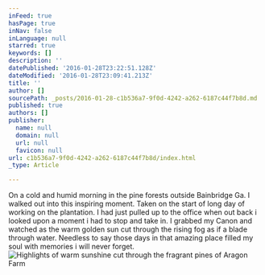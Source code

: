 ```yaml
---
inFeed: true
hasPage: true
inNav: false
inLanguage: null
starred: true
keywords: []
description: ''
datePublished: '2016-01-28T23:22:51.128Z'
dateModified: '2016-01-28T23:09:41.213Z'
title: ''
author: []
sourcePath: _posts/2016-01-28-c1b536a7-9f0d-4242-a262-6187c44f7b8d.md
published: true
authors: []
publisher:
  name: null
  domain: null
  url: null
  favicon: null
url: c1b536a7-9f0d-4242-a262-6187c44f7b8d/index.html
_type: Article

---
```

On a cold and humid morning in the pine forests outside Bainbridge Ga. I walked out into this inspiring moment.  Taken on the start of  long day of working on the plantation.  I had just pulled up to the office when out back i looked upon a moment i had to stop and take in.  I grabbed my Canon and watched as the warm golden sun cut through the rising fog as if a blade through water.   Needless to say those days in that amazing place filled my soul with memories i will never forget.
![Highlights of warm sunshine cut through the fragrant pines of Aragon Farm](https://s3-us-west-2.amazonaws.com/the-grid-img/p/b7545fa7b94b4a3c07fefff6a608281cd3a9b07c.jpg)